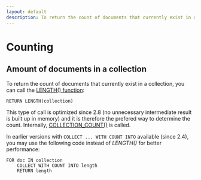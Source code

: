 ```yaml
---
layout: default
description: To return the count of documents that currently exist in a collection,you can call the LENGTH() function
---
```

Counting
========

Amount of documents in a collection
-----------------------------------

To return the count of documents that currently exist in a collection,
you can call the [LENGTH() function](functions-array.html#length):

```
RETURN LENGTH(collection)
```

This type of call is optimized since 2.8 (no unnecessary intermediate result
is built up in memory) and it is therefore the prefered way to determine the count.
Internally, [COLLECTION_COUNT()](functions-miscellaneous.html#collection_count) is called.

In earlier versions with `COLLECT ... WITH COUNT INTO` available (since 2.4),
you may use the following code instead of *LENGTH()* for better performance:

```
FOR doc IN collection
    COLLECT WITH COUNT INTO length
    RETURN length
```
